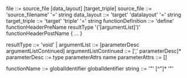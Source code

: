 file ::= source_file [data_layout] [target_triple]
source_file ::= 'source_filename' '=' string
data_layout ::= 'target' 'datalayout' '=' string
target_triple ::= 'target' 'triple' '=' string
functionDefinition ::= 'define' functionHeaderPreName
       resultType  '('[argumentList]')' functionHeaderPostName { ... }
<!-- functionHeaderPreName ::= [linkage] [PreemptionSpecifier] [visibility] [DLLStorageClass] [cconv] [ret attrs] -->
resultType ::= 'void' | 
argumentList ::= [parameterDesc argumentListContinued]
argumentListContinued ::= [',' parameterDesc]*
parameterDesc ::= type parameterAttrs name
parameterAttrs ::= []
<!-- functionHeaderPostName ::= [(unnamed_addr|local_unnamed_addr)] [AddrSpace] [fn Attrs]
       [section "name"] [partition "name"] [comdat [($name)]] [align N]
       [gc] [prefix Constant] [prologue Constant] [personality Constant]
       (!name !N)* -->
functionName ::= globalIdentifier
globalIdentifier
string ::= '"' [^"]* '"'